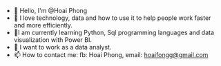 - 👋 Hello, I'm @Hoai Phong
- 👀 I love technology, data and how to use it to help people work faster and more efficiently.
- 🌱I am currently learning Python, Sql programming languages ​​and data visualization with Power BI.
- 💞️ I want to work as a data analyst.
- 📫 How to contact me: fb: Hoai Phong, email: hoaifongg@gmail.com
